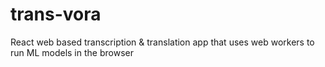 # trans-vora
React web based transcription & translation app that uses web workers to run ML models in the browser
